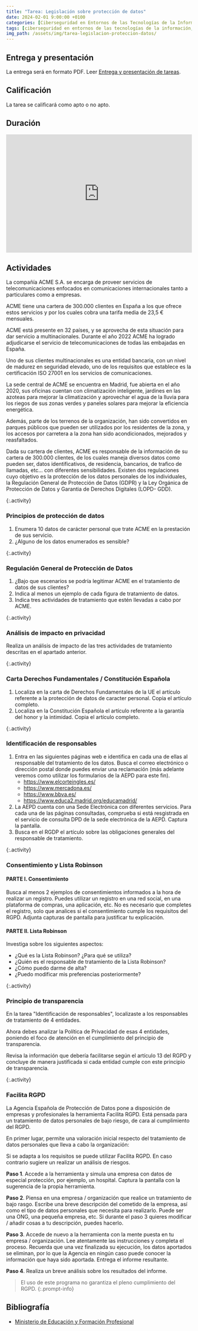 ```yaml
---
title: "Tarea: Legislación sobre protección de datos"
date: 2024-02-01 9:00:00 +0100
categories: [Ciberseguridad en Entornos de las Tecnologías de la Información, Normativa de Ciberseguridad]
tags: [ciberseguridad en entornos de las tecnologías de la información, normativa de ciberseguridad]
img_path: /assets/img/tarea-legislacion-proteccion-datos/
---
```


## Entrega y presentación

La entrega será en formato PDF. Leer [Entrega y presentación de tareas](/posts/entrega-presentacion-tareas/).

## Calificación

La tarea se calificará como apto o no apto.

## Duración

<div class="strawpoll-embed" id="strawpoll_1MnwOVYm5n7" style="height: 320px; max-width: 640px; width: 100%; margin: 0 auto; display: flex; flex-direction: column;"><iframe title="StrawPoll Embed" id="strawpoll_iframe_1MnwOVYm5n7" src="https://strawpoll.com/embed/1MnwOVYm5n7" style="position: static; visibility: visible; display: block; width: 100%; flex-grow: 1;" frameborder="0" allowfullscreen allowtransparency>Loading...</iframe><script async src="https://cdn.strawpoll.com/dist/widgets.js" charset="utf-8"></script></div>

## Actividades

La compañía ACME S.A. se encarga de proveer servicios de telecomunicaciones enfocados en comunicaciones internacionales tanto a particulares como a empresas.

ACME tiene una cartera de 300.000 clientes en España a los que ofrece estos servicios y por los cuales cobra una tarifa media de 23,5 € mensuales.

ACME está presente en 32 países, y se aprovecha de esta situación para dar servicio a multinacionales. Durante el año 2022 ACME ha logrado adjudicarse el servicio de telecomunicaciones de todas las embajadas en España.

Uno de sus clientes multinacionales es una entidad bancaria, con un nivel de madurez en seguridad elevado, uno de los requisitos que establece es la certificación ISO 27001 en los servicios de comunicaciones.

La sede central de ACME se encuentra en Madrid, fue abierta en el año 2020, sus oficinas cuentan con climatización inteligente, jardines en las azoteas para mejorar la climatización y aprovechar el agua de la lluvia para los riegos de sus zonas verdes y paneles solares para mejorar la eficiencia energética.

Además, parte de los terrenos de la organización, han sido convertidos en parques públicos que pueden ser utilizados por los residentes de la zona, y los accesos por carretera a la zona han sido acondicionados, mejorados y reasfaltados.

Dada su cartera de clientes, ACME es responsable de la información de su cartera de 300.000 clientes, de los cuales maneja diversos datos como pueden ser, datos identificativos, de residencia, bancarios, de trafico de llamadas, etc... con diferentes sensibilidades. Existen dos regulaciones cuyo objetivo es la protección de los datos personales de los individuales, la Regulación General de Protección de Datos (GDPR) y la Ley Orgánica de Protección de Datos y Garantia de Derechos Digitales (LOPD- GDD).

{:.activity}
### Principios de protección de datos

1. Enumera 10 datos de carácter personal que trate ACME en la prestación de sus servicio.
1. ¿Alguno de los datos enumerados es sensible?

{:.activity}
### Regulación General de Protección de Datos

1. ¿Bajo que escenarios se podría legitimar ACME en el tratamiento de datos de sus clientes?
1. Indica al menos un ejemplo de cada figura de tratamiento de datos.
1. Indica tres actividades de tratamiento que estén llevadas a cabo por ACME.

{:.activity}
### Análisis de impacto en privacidad

Realiza un análisis de impacto de las tres actividades de tratamiento descritas en el apartado anterior.

{:.activity}
### Carta Derechos Fundamentales / Constitución Española

1. Localiza en la carta de Derechos Fundamentales de la UE el artículo referente a la protección de datos de caracter personal. Copia el artículo completo.
1. Localiza en la Constitución Española el artículo referente a la garantía del honor y la intimidad. Copia el artículo completo.

{:.activity}
### Identificación de responsables

1. Entra en las siguientes páginas web e identifica en cada una de ellas al responsable del tratamiento de los datos. Busca el correo electrónico o dirección postal donde puedes enviar una reclamación (más adelante veremos como utilizar los formularios de la AEPD para este fin).
   - <https://www.elcorteingles.es/>
   - <https://www.mercadona.es/>
   - <https://www.bbva.es/>
   - <https://www.educa2.madrid.org/educamadrid/>
2. La AEPD cuenta con una Sede Electrónica con diferentes servicios. Para cada una de las páginas consultadas, comprueba si está resgistrada en el servicio de consulta DPD de la sede electrónica de la  AEPD. Captura la pantalla.
3. Busca en el RGDP el artículo sobre las obligaciones generales del responsable de tratamiento.

{:.activity}
### Consentimiento y Lista Robinson

#### PARTE I. Consentimiento

Busca al menos 2 ejemplos de consentimientos informados a la hora de realizar un registro. Puedes utilizar un registro en una red social, en una plataforma de compras, una aplicación, etc. No es necesario que completes el registro, solo que analices si el consentimiento cumple los requisitos del RGPD. Adjunta capturas de pantalla para justificar tu explicación.

#### PARTE II. Lista Robinson

Investiga sobre los siguientes aspectos:

- ¿Qué es la Lista Robinson? ¿Para qué se utiliza?
- ¿Quién es el responsable de tratamiento de la Lista Robinson?
- ¿Cómo puedo darme de alta?
- ¿Puedo modificar mis preferencias posteriormente?

{:.activity}
### Principio de transparencia

En la tarea "Identificación de responsables", localizaste a los responsables de tratamiento de 4 entidades.

Ahora debes analizar la Política de Privacidad de esas 4 entidades, poniendo el foco de atención en el cumplimiento del principio de transparencia.

Revisa la información que debería facilitarse según el artículo 13 del RGPD y concluye de manera justificada si cada entidad cumple con este principio de transparencia.

{:.activity}
### Facilita RGPD

La Agencia Española de Protección de Datos pone a disposición de empresas y profesionales  la herramienta Facilita RGPD. Está pensada para un tratamiento de datos personales de bajo riesgo, de cara al cumplimiento del RGPD.

En primer lugar, permite una valoración inicial respecto del tratamiento de datos personales que lleva a cabo  la organización:

Si se adapta a los requisitos se puede utilizar Facilita RGPD.
En caso contrario sugiere un realizar un análisis de riesgos.

**Paso 1**. Accede a la herramienta y simula una empresa con datos de especial protección, por ejemplo, un hospital. Captura la pantalla con la sugerencia de la propia herramienta.

**Paso 2**. Piensa en una empresa / organización que realice un tratamiento de bajo rasgo. Escribe una breve descripción del cometido de la empresa, así como el tipo de datos personales que necesita para realizarlo. Puede ser una ONG, una pequeña empresa, etc. Si durante el paso 3 quieres modificar / añadir cosas a tu descripción, puedes hacerlo.

**Paso 3**. Accede de nuevo a la herramienta con la mente puesta en tu empresa / organización. Lee atentamente las instrucciones y completa el proceso. Recuerda que una vez finalizada su ejecución, los datos aportados se eliminan, por lo que la Agencia en ningún caso puede conocer la información que haya sido aportada. Entrega el informe resultante.

**Paso 4**. Realiza un breve análisis sobre los resultados del informe.

> El uso de este programa no garantiza el pleno cumplimiento del RGPD.
{:.prompt-info}

## Bibliografía

- [Ministerio de Educación y Formación Profesional](https://www.educacionyfp.gob.es/portada.html)